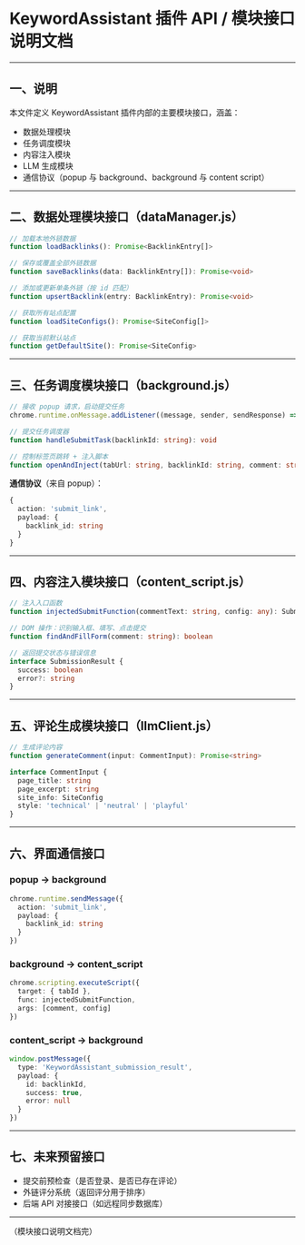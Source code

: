 # KeywordAssistant 插件 API / 模块接口说明文档

---

## 一、说明

本文件定义 KeywordAssistant 插件内部的主要模块接口，涵盖：

* 数据处理模块
* 任务调度模块
* 内容注入模块
* LLM 生成模块
* 通信协议（popup 与 background、background 与 content script）

---

## 二、数据处理模块接口（dataManager.js）

```ts
// 加载本地外链数据
function loadBacklinks(): Promise<BacklinkEntry[]>

// 保存或覆盖全部外链数据
function saveBacklinks(data: BacklinkEntry[]): Promise<void>

// 添加或更新单条外链（按 id 匹配）
function upsertBacklink(entry: BacklinkEntry): Promise<void>

// 获取所有站点配置
function loadSiteConfigs(): Promise<SiteConfig[]>

// 获取当前默认站点
function getDefaultSite(): Promise<SiteConfig>
```

---

## 三、任务调度模块接口（background.js）

```ts
// 接收 popup 请求，启动提交任务
chrome.runtime.onMessage.addListener((message, sender, sendResponse) => { ... })

// 提交任务调度器
function handleSubmitTask(backlinkId: string): void

// 控制标签页跳转 + 注入脚本
function openAndInject(tabUrl: string, backlinkId: string, comment: string): void
```

**通信协议**（来自 popup）：

```ts
{
  action: 'submit_link',
  payload: {
    backlink_id: string
  }
}
```

---

## 四、内容注入模块接口（content\_script.js）

```ts
// 注入入口函数
function injectedSubmitFunction(commentText: string, config: any): SubmissionResult

// DOM 操作：识别输入框、填写、点击提交
function findAndFillForm(comment: string): boolean

// 返回提交状态与错误信息
interface SubmissionResult {
  success: boolean
  error?: string
}
```

---

## 五、评论生成模块接口（llmClient.js）

```ts
// 生成评论内容
function generateComment(input: CommentInput): Promise<string>

interface CommentInput {
  page_title: string
  page_excerpt: string
  site_info: SiteConfig
  style: 'technical' | 'neutral' | 'playful'
}
```

---

## 六、界面通信接口

### popup → background

```ts
chrome.runtime.sendMessage({
  action: 'submit_link',
  payload: {
    backlink_id: string
  }
})
```

### background → content\_script

```ts
chrome.scripting.executeScript({
  target: { tabId },
  func: injectedSubmitFunction,
  args: [comment, config]
})
```

### content\_script → background

```ts
window.postMessage({
  type: 'KeywordAssistant_submission_result',
  payload: {
    id: backlinkId,
    success: true,
    error: null
  }
})
```

---

## 七、未来预留接口

* 提交前预检查（是否登录、是否已存在评论）
* 外链评分系统（返回评分用于排序）
* 后端 API 对接接口（如远程同步数据库）

---

（模块接口说明文档完）
